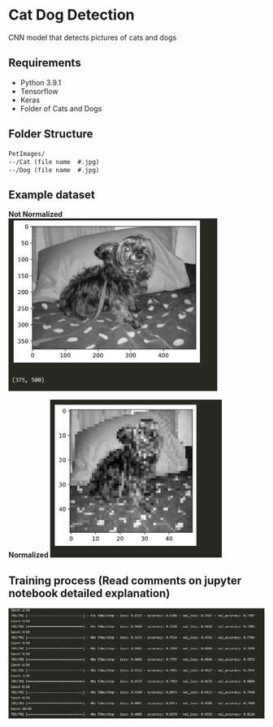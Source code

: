 # Cat Dog Detection

CNN model that detects pictures of cats and dogs

## Requirements

-   Python 3.9.1
-   Tensorflow
-   Keras
-   Folder of Cats and Dogs

## Folder Structure

```
PetImages/
--/Cat (file name  #.jpg)
--/Dog (file name  #.jpg)
```

## Example dataset

**Not Normalized**
![Not Normalized](./non-normalized.JPG)

**Normalized**
![Normalized](./normalized.JPG)

## Training process (Read comments on jupyter notebook detailed explanation)

![Training](./training.JPG)
